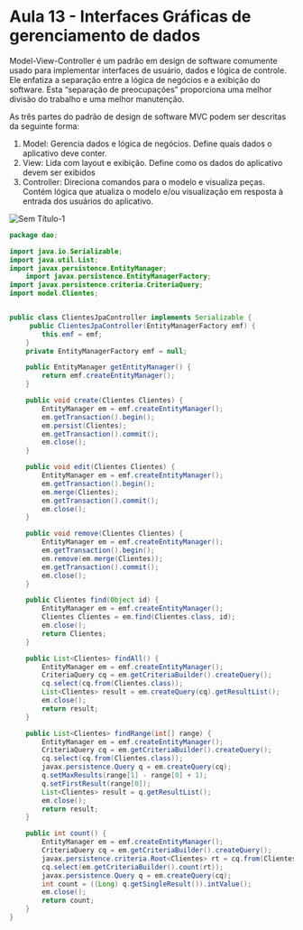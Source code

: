 # Aula 13 - Interfaces Gráficas de gerenciamento de dados

Model-View-Controller é um padrão em design de software comumente usado para implementar interfaces de usuário, dados e lógica de controle. Ele enfatiza a separação entre a lógica de negócios e a exibição do software. Esta “separação de preocupações” proporciona uma melhor divisão do trabalho e uma melhor manutenção.

As três partes do padrão de design de software MVC podem ser descritas da seguinte forma:

1. Model: Gerencia dados e lógica de negócios. Define quais dados o aplicativo deve conter.
2. View: Lida com layout e exibição. Define como os dados do aplicativo devem ser exibidos
3. Controller: Direciona comandos para o modelo e visualiza peças. Contém lógica que atualiza o modelo e/ou visualização em resposta à entrada dos usuários do aplicativo.

![Sem Título-1](https://github.com/brunamota/POO/assets/66503956/201b7500-2d0a-473a-9227-1ec5b86b84a4)

``` Java
package dao;

import java.io.Serializable;
import java.util.List;
import javax.persistence.EntityManager;
    import javax.persistence.EntityManagerFactory;
import javax.persistence.criteria.CriteriaQuery;
import model.Clientes;


public class ClientesJpaController implements Serializable {
     public ClientesJpaController(EntityManagerFactory emf) {
        this.emf = emf;
    }
    private EntityManagerFactory emf = null;

    public EntityManager getEntityManager() {
        return emf.createEntityManager();
    }

    public void create(Clientes Clientes) {
        EntityManager em = emf.createEntityManager();
        em.getTransaction().begin();
        em.persist(Clientes);
        em.getTransaction().commit();
        em.close();
    }

    public void edit(Clientes Clientes) {
        EntityManager em = emf.createEntityManager();
        em.getTransaction().begin();
        em.merge(Clientes);
        em.getTransaction().commit();
        em.close();
    }

    public void remove(Clientes Clientes) {
        EntityManager em = emf.createEntityManager();
        em.getTransaction().begin();
        em.remove(em.merge(Clientes));
        em.getTransaction().commit();
        em.close();
    }

    public Clientes find(Object id) {
        EntityManager em = emf.createEntityManager();
        Clientes Clientes = em.find(Clientes.class, id);
        em.close();
        return Clientes;
    }

    public List<Clientes> findAll() {
        EntityManager em = emf.createEntityManager();
        CriteriaQuery cq = em.getCriteriaBuilder().createQuery();
        cq.select(cq.from(Clientes.class));
        List<Clientes> result = em.createQuery(cq).getResultList();
        em.close();
        return result;
    }

    public List<Clientes> findRange(int[] range) {
        EntityManager em = emf.createEntityManager();
        CriteriaQuery cq = em.getCriteriaBuilder().createQuery();
        cq.select(cq.from(Clientes.class));
        javax.persistence.Query q = em.createQuery(cq);
        q.setMaxResults(range[1] - range[0] + 1);
        q.setFirstResult(range[0]);
        List<Clientes> result = q.getResultList();
        em.close();
        return result;
    }

    public int count() {
        EntityManager em = emf.createEntityManager();
        CriteriaQuery cq = em.getCriteriaBuilder().createQuery();
        javax.persistence.criteria.Root<Clientes> rt = cq.from(Clientes.class);
        cq.select(em.getCriteriaBuilder().count(rt));
        javax.persistence.Query q = em.createQuery(cq);
        int count = ((Long) q.getSingleResult()).intValue();
        em.close();
        return count;
    }
}
```
